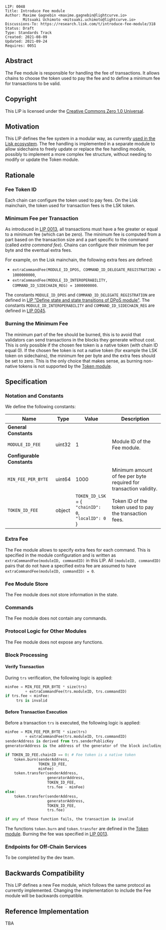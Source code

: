 ```
LIP: 0048
Title: Introduce Fee module
Author: Maxime Gagnebin <maxime.gagnebin@lightcurve.io>
        Mitsuaki Uchimoto <mitsuaki.uchimoto@lightcurve.io>
Discussions-To: https://research.lisk.com/t/introduce-fee-module/318
Status: Draft
Type: Standards Track
Created: 2021-08-09
Updated: 2021-09-24
Requires: 0051
```

## Abstract

The Fee module is responsible for handling the fee of transactions. It allows chains to choose the token used to pay the fee and to define a minimum fee for transactions to be valid.

## Copyright

This LIP is licensed under the [Creative Commons Zero 1.0 Universal](https://creativecommons.org/publicdomain/zero/1.0/).

## Motivation

This LIP defines the fee system in a modular way, as currently [used in the Lisk ecosystem][lip-0040]. The fee handling is implemented in a separate module to allow sidechains to freely update or replace the fee handling module, possibly to implement a more complex fee structure, without needing to modify or update the Token module.

## Rationale

### Fee Token ID

Each chain can configure the token used to pay fees. On the Lisk mainchain, the token used for transaction fees is the LSK token.

### Minimum Fee per Transaction

As introduced in [LIP 0013][lip-0013], all transactions must have a fee greater or equal to a minimum fee (which can be zero). The minimum fee is computed from a part based on the transaction size and a part specific to the command (called _extra command fee_). Chains can configure their minimum fee per byte and the eventual extra fees.

For example, on the Lisk mainchain, the following extra fees are defined:

* `extraCommandFee(MODULE_ID_DPOS, COMMAND_ID_DELEGATE_REGISTRATION) = 1000000000`,
* `extraCommandFee(MODULE_ID_INTEROPERABILITY, COMMAND_ID_SIDECHAIN_REG) = 1000000000`.

The constants `MODULE_ID_DPOS` and `COMMAND_ID_DELEGATE_REGISTRATION` are defined in [LIP "Define state and state transitions of DPoS module"][research:dpos-module].  The constants `MODULE_ID_INTEROPERABILITY` and `COMMAND_ID_SIDECHAIN_REG` are defined in [LIP 0045][lip-0045].

### Burning the Minimum Fee

The minimum part of the fee should be burned, this is to avoid that validators can send transactions in the blocks they generate without cost. This is only possible if the chosen fee token is a native token (with chain ID equal 0). If the chosen fee token is not a native token (for example the LSK token on sidechains), the minimum fee per byte and the extra fees should be set to zero. This is the only choice that makes sense, as burning non-native tokens is not supported by the [Token module][research:token-module].

## Specification

### Notation and Constants

We define the following constants:

| Name                       | Type    | Value                                                                 | Description                                                       |
|----------------------------|---------| ----------------------------------------------------------------------|-------------------------------------------------------------------|
| **General Constants**      |         |                                                                       |                                                                   |
| `MODULE_ID_FEE`            | uint32  | 1                                                                     | Module ID of the Fee module.                                      |
| **Configurable Constants** |         |                                                                       |                                                                   |
| `MIN_FEE_PER_BYTE`         | uint64  | 1000                                                                  | Minimum amount of fee per byte required for transaction validity. |
| `TOKEN_ID_FEE`             | object  | `TOKEN_ID_LSK` = {<br /> `"chainID": 0`, <br /> `"localID": 0`<br />} | Token ID of the token used to pay the transaction fees.           |

### Extra Fee

The Fee module allows to specify extra fees for each command. This is specified in the module configuration and is written as `extraCommandFee(moduleID, commandID)` in this LIP.  All `(moduleID, commandID)` pairs that do not have a specified extra fee are assumed to have `extraCommandFee(moduleID, commandID) = 0`.

### Fee Module Store

The Fee module does not store information in the state.

### Commands

The Fee module does not contain any commands.

### Protocol Logic for Other Modules

The Fee module does not expose any functions.

### Block Processing

#### Verify Transaction

During `trs` verification, the following logic is applied:

```python
minFee = MIN_FEE_PER_BYTE * size(trs)
         + extraCommandFee(trs.moduleID, trs.commandID)
if trs.fee < minFee:
     trs is invalid
```

#### Before Transaction Execution

Before a transaction `trs` is executed, the following logic is applied:

```python
minFee = MIN_FEE_PER_BYTE * size(trs)
         + extraCommandFee(trs.moduleID, trs.commandID)
senderAddress is derived from trs.senderPublicKey
generatorAddress is the address of the generator of the block including trs

if TOKEN_ID_FEE.chainID == 0: # Fee token is a native token
    token.burn(senderAddress,
               TOKEN_ID_FEE,
               minFee)
    token.transfer(senderAddress,
                   generatorAddress,
                   TOKEN_ID_FEE,
                   trs.fee - minFee)
else:
    token.transfer(senderAddress,
                   generatorAddress,
                   TOKEN_ID_FEE,
                   trs.fee)

if any of those function fails, the transaction is invalid
```

The functions `token.burn` and `token.transfer` are defined in the [Token module][research:token-module]. Burning the fee was specified in [LIP 0013](LIP-0013).

### Endpoints for Off-Chain Services

To be completed by the dev team.

## Backwards Compatibility

This LIP defines a new Fee module, which follows the same protocol as currently implemented. Changing the implementation to include the Fee module will be backwards compatible.

## Reference Implementation

TBA

[lip-0013]: https://github.com/LiskHQ/lips/blob/master/proposals/lip-0013.md
[lip-0040]: https://github.com/LiskHQ/lips/blob/master/proposals/lip-0040.md
[lip-0045]: https://github.com/LiskHQ/lips/blob/master/proposals/lip-0045.md
[research:dpos-module]: https://research.lisk.com/t/define-state-and-state-transitions-of-dpos-module/320
[research:token-module]: https://research.lisk.com/t/define-state-and-state-transitions-of-token-module/295
